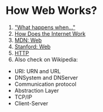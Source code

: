 # How Web Works? #

1. ["What happens when..."](https://github.com/alex/what-happens-when/blob/master/README.rst)
2. [How Does the Internet Work](https://web.stanford.edu/class/msande91si/www-spr04/readings/week1/InternetWhitepaper.htm)
3. [MDN: Web](https://developer.mozilla.org/en-US/docs/Learn/Getting_started_with_the_web/How_the_Web_works)
4. [Stanford: Web](https://stanford.edu/class/cs101/network-3-web.html)
5. [HTTP](https://habrahabr.ru/post/215117/)
6. Also check on Wikipedia:
- URI: URN and URL
- DNSystem and DNServer
- Communication protocol
- Abstraction Layer
- TCP/IP
- Client-Server